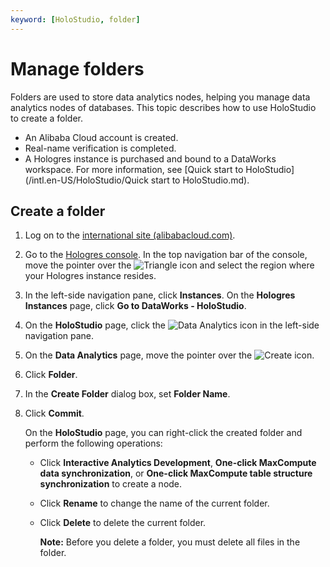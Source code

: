 ```yaml
---
keyword: [HoloStudio, folder]
---
```


# Manage folders

Folders are used to store data analytics nodes, helping you manage data analytics nodes of databases. This topic describes how to use HoloStudio to create a folder.

-   An Alibaba Cloud account is created.
-   Real-name verification is completed.
-   A Hologres instance is purchased and bound to a DataWorks workspace. For more information, see [Quick start to HoloStudio](/intl.en-US/HoloStudio/Quick start to HoloStudio.md).

## Create a folder

1.  Log on to the [international site \(alibabacloud.com\)](https://www.alibabacloud.com/).

2.  Go to the [Hologres console](https://hologram.console.aliyun.com/#/instance). In the top navigation bar of the console, move the pointer over the ![Triangle](https://static-aliyun-doc.oss-cn-hangzhou.aliyuncs.com/assets/img/en-US/4259623061/p134229.png) icon and select the region where your Hologres instance resides.

3.  In the left-side navigation pane, click **Instances**. On the **Hologres Instances** page, click **Go to DataWorks - HoloStudio**.

4.  On the **HoloStudio** page, click the ![Data Analytics](https://static-aliyun-doc.oss-cn-hangzhou.aliyuncs.com/assets/img/en-US/4259623061/p134237.png) icon in the left-side navigation pane.

5.  On the **Data Analytics** page, move the pointer over the ![Create](https://static-aliyun-doc.oss-cn-hangzhou.aliyuncs.com/assets/img/en-US/4259623061/p134243.png) icon.

6.  Click **Folder**.

7.  In the **Create Folder** dialog box, set **Folder Name**.

8.  Click **Commit**.

    On the **HoloStudio** page, you can right-click the created folder and perform the following operations:

    -   Click **Interactive Analytics Development**, **One-click MaxCompute data synchronization**, or **One-click MaxCompute table structure synchronization** to create a node.
    -   Click **Rename** to change the name of the current folder.
    -   Click **Delete** to delete the current folder.

        **Note:** Before you delete a folder, you must delete all files in the folder.


